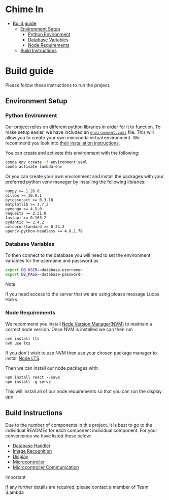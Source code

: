 # Chime In

<!--toc:start-->

- [Build guide](#build-guide)
  - [Environment Setup](#environment-setup)
    - [Python Environment](#python-environment)
    - [Database Variables](#database-variables)
    - [Node Requirements](#node-requirements)
  - [Build Instructions](#build-instructions)

<!--toc:end-->

# Build guide

Please follow these instructions to run the project.

## Environment Setup

### Python Environment

Our project relies on different python libraries in order for it to
function. To make setup easier, we have included an [`environment.yaml`](https://github.com/lucashicks1/lambda-deco3801/blob/main/environment.yaml)
file. This will allow you to create your own miniconda virtual
environment. We recommend you look into [their installation instructions](https://docs.conda.io/projects/miniconda/en/latest/miniconda-install.html).

You can create and activate this environment with the following:

```sh
conda env create -f environment.yaml
conda activate lambda-env
```

Or you can create your own environment and install the packages with your
preferred python venv manager by installing the following libraries:

```
numpy >= 1.26.0
pillow >= 10.0.1
pytesseract >= 0.3.10
matplotlib >= 3.7.2
pymongo >= 4.5.0
requests >= 2.31.0
fastapi >= 0.103.2
pydantic >= 2.4.2
uvicorn-standard >= 0.23.2
opencv-python-headless >= 4.8.1.78
```

### Database Variables

To then connect to the database you will need to set the environment variables for
the username and password as

```sh
export DB_USER=<database-username>
export DB_PASS=<database-password>
```

> [!NOTE]
> If you need access to the server that we are using please message Lucas Hicks

### Node Requirements

We recommend you install [Node Version Manager(NVM)](https://github.com/nvm-sh/nvm)
to maintain a correct node version. Once NVM is installed we can then run

```sh
nvm install lts
nvm use lts
```

If you don't wish to use NVM then use your chosen package manager to install [Node LTS](https://nodejs.org/en/download).

Then we can install our node packages with:

```
npm install react --save
npm install -g serve
```

This will install all of our node requirements so that you can run the display app.

## Build Instructions

Due to the number of components in this project. It is best to go to the individual
READMEs for each component individual component. For your convenience we have listed
these below:

- [Database Handler](../build/db-handler/README.md)
- [Image Recognition](../build/vision/README.md)
- [Display](../build/ui-display/frontend-app/README.md)
- [Microcontroller](../build/microcontroller/README.md)
- [Microcontroller Communication](../build/figurines/README.md)

> [!IMPORTANT]
> If any further details are required, please contact a member of Team \\Lambda
